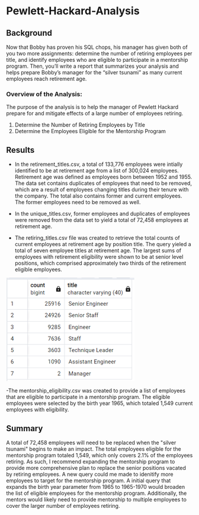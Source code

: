 # Pewlett-Hackard-Analysis

## Background
Now that Bobby has proven his SQL chops, his manager has given both of you two more assignments: determine the number of retiring employees per title, and identify employees who are eligible to participate in a mentorship program. Then, you’ll write a report that summarizes your analysis and helps prepare Bobby’s manager for the “silver tsunami” as many current employees reach retirement age.

### Overview of the Analysis:
The purpose of the analysis is to help the manager of Pewlett Hackard prepare for and mitigate effects of a large number of employees retiring.

1) Determine the Number of Retiring Employees by Title
2) Determine the Employees Eligible for the Mentorship Program

## Results
- In the retirement_titles.csv, a total of 133,776 employees were intially identified to be at retirement age from a list of 300,024 employees. Retirement age was defined as employees born between 1952 and 1955. The data set contains duplicates of employees that need to be removed, which are a result of employees changing titles during their tenure with the company. The total also contains former and current employees. The former employees need to be removed as well.

- In the unique_titles.csv, former employees and duplicates of employees were removed from the data set to yield a total of 72,458 employees at retirement age.

- The retiring_titles.csv file was created to retrieve the total counts of current employees at retirement age by position title. The query yieled a total of seven employee titles at retirement age. The largest sums of employees with retirement eligibility were shown to be at senior level positions, which comprised approximately two thirds of the retirement eligible employees. 

![Retiring_Titles](https://github.com/jonathan-martin-jhm/Pewlett-Hackard-Analysis/blob/main/Data/retiring_titles.png)

-The mentorship_eligibility.csv was created to provide a list of employees that are eligible to participate in a mentorship program. The eligible employees were selected by the birth year 1965, which totaled 1,549 current employees with eligibility.

## Summary

A total of 72,458 employees will need to be replaced when the "silver tsunami" begins to make an impact. The total employees eligible for the mentorship program totaled 1,549, which only covers 2.1% of the employees retiring. As such, I recommend expanding the mentorship program to provide more comprehensive plan to replace the senior positions vacated by retiring employees. A new query could me made to idenitify more employees to target for the mentorship program. A initial query that expands the birth year parameter from 1965 to 1965-1970 would broaden the list of eligible employees for the mentorship program. Additionally, the mentors would likely need to provide mentorship to multiple employees to cover the larger number of employees retiring.


